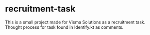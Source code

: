 # recruitment-task

This is a small project made for Visma Solutions as a recruitment task. Thought process for task found in Identify.kt as comments.
